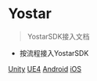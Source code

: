 # Yostar

> YostarSDK接入文档

* 按流程接入YostarSDK

[Unity](#阅读对象)
[UE4](#阅读对象)
[Android](#阅读对象)
[iOS](#阅读对象)
